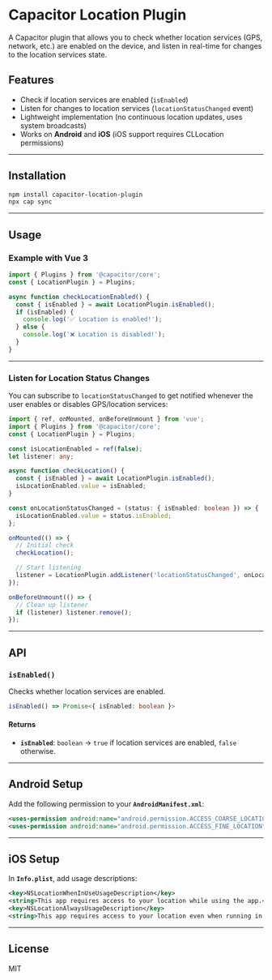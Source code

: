 # Capacitor Location Plugin

A Capacitor plugin that allows you to check whether location services (GPS, network, etc.) are enabled on the device, and listen in real-time for changes to the location services state.

## Features

- Check if location services are enabled (`isEnabled`)
- Listen for changes to location services (`locationStatusChanged` event)
- Lightweight implementation (no continuous location updates, uses system broadcasts)
- Works on **Android** and **iOS** (iOS support requires CLLocation permissions)

---

## Installation

```bash
npm install capacitor-location-plugin
npx cap sync
```

---

## Usage

### Example with Vue 3

```ts
import { Plugins } from '@capacitor/core';
const { LocationPlugin } = Plugins;

async function checkLocationEnabled() {
  const { isEnabled } = await LocationPlugin.isEnabled();
  if (isEnabled) {
    console.log('✅ Location is enabled!');
  } else {
    console.log('❌ Location is disabled!');
  }
}
```

---

### Listen for Location Status Changes

You can subscribe to `locationStatusChanged` to get notified whenever the user enables or disables GPS/location services:

```ts
import { ref, onMounted, onBeforeUnmount } from 'vue';
import { Plugins } from '@capacitor/core';
const { LocationPlugin } = Plugins;

const isLocationEnabled = ref(false);
let listener: any;

async function checkLocation() {
  const { isEnabled } = await LocationPlugin.isEnabled();
  isLocationEnabled.value = isEnabled;
}

const onLocationStatusChanged = (status: { isEnabled: boolean }) => {
  isLocationEnabled.value = status.isEnabled;
};

onMounted(() => {
  // Initial check
  checkLocation();

  // Start listening
  listener = LocationPlugin.addListener('locationStatusChanged', onLocationStatusChanged);
});

onBeforeUnmount(() => {
  // Clean up listener
  if (listener) listener.remove();
});
```

---

## API

### `isEnabled()`

Checks whether location services are enabled.

```ts
isEnabled() => Promise<{ isEnabled: boolean }>
```

#### Returns

- **`isEnabled`**: `boolean` → `true` if location services are enabled, `false` otherwise.

---

## Android Setup

Add the following permission to your **`AndroidManifest.xml`**:

```xml
<uses-permission android:name="android.permission.ACCESS_COARSE_LOCATION" />
<uses-permission android:name="android.permission.ACCESS_FINE_LOCATION" />
```

---

## iOS Setup

In **`Info.plist`**, add usage descriptions:

```xml
<key>NSLocationWhenInUseUsageDescription</key>
<string>This app requires access to your location while using the app.</string>
<key>NSLocationAlwaysUsageDescription</key>
<string>This app requires access to your location even when running in the background.</string>
```

---

## License

MIT
